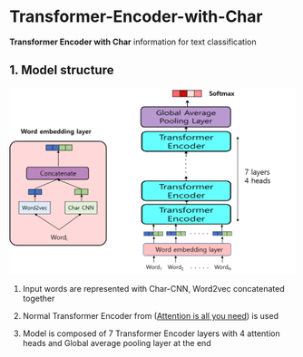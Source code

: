 # Transformer-Encoder-with-Char
**Transformer Encoder with Char** information for text classification

## 1. Model structure
![alt text](https://github.com/MSWon/Transformer-Encoder-with-Char/blob/master/images/model_structure.png "Model")

1. Input words are represented with Char-CNN, Word2vec concatenated together

2. Normal Transformer Encoder from ([Attention is all you need](https://arxiv.org/pdf/1706.03762.pdf)) is used

3. Model is composed of 7 Transformer Encoder layers with 4 attention heads and Global average pooling layer at the end
